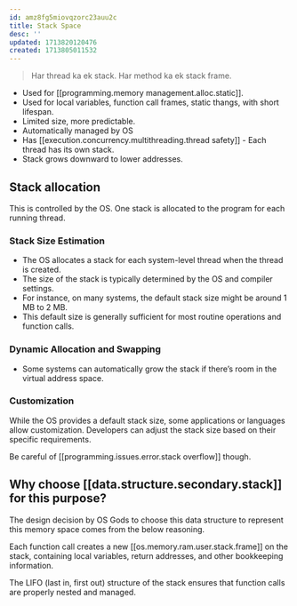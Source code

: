 ```yaml
---
id: amz8fg5miovqzorc23auu2c
title: Stack Space
desc: ''
updated: 1713820120476
created: 1713805011532
---
```


> Har thread ka ek stack. Har method ka ek stack frame.

- Used for [[programming.memory management.alloc.static]].
- Used for local variables, function call frames, static thangs, with short lifespan.
- Limited size, more predictable.
- Automatically managed by OS
- Has [[execution.concurrency.multithreading.thread safety]] - Each thread has its own stack.
- Stack grows downward to lower addresses.

## Stack allocation

This is controlled by the OS. One stack is allocated to the program for each running thread.

### Stack Size Estimation

- The OS allocates a stack for each system-level thread when the thread is created.
- The size of the stack is typically determined by the OS and compiler settings.
- For instance, on many systems, the default stack size might be around 1 MB to 2 MB.
- This default size is generally sufficient for most routine operations and function calls.


### Dynamic Allocation and Swapping


- Some systems can automatically grow the stack if there’s room in the virtual address space.


### Customization

While the OS provides a default stack size, some applications or languages allow customization. Developers can adjust the stack size based on their specific requirements.

Be careful of [[programming.issues.error.stack overflow]] though.

## Why choose [[data.structure.secondary.stack]] for this purpose?

The design decision by OS Gods to choose this data structure to represent this memory space comes from the below reasoning.

Each function call creates a new [[os.memory.ram.user.stack.frame]] on the stack, containing local variables, return addresses, and other bookkeeping information.

The LIFO (last in, first out) structure of the stack ensures that function calls are properly nested and managed.